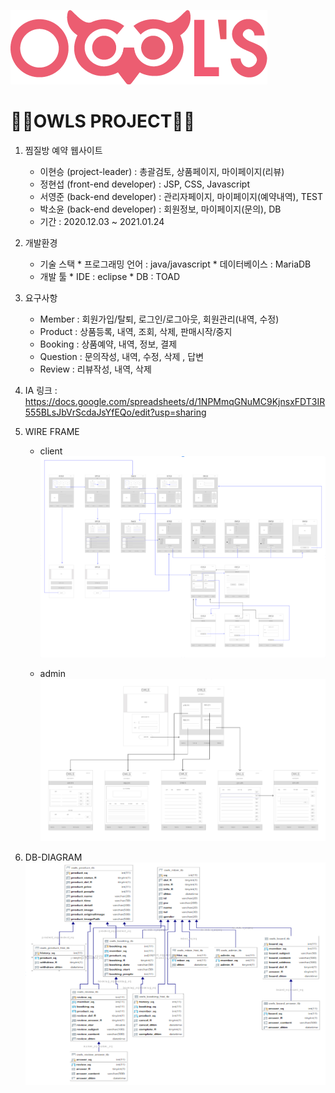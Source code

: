 ![로고](./owlsLogo.png)   
<h1>🦉🦉OWLS PROJECT🦉🦉</h1>   



1. 찜질방 예약 웹사이트
   - 이현승 (project-leader) : 총괄검토, 상품페이지, 마이페이지(리뷰)
   - 정현섭 (front-end developer) : JSP, CSS, Javascript
   - 서영준 (back-end developer) : 관리자페이지, 마이페이지(예약내역), TEST
   - 박소윤 (back-end developer) : 회원정보, 마이페이지(문의), DB
   - 기간 : 2020.12.03 ~ 2021.01.24   
  
  
2. 개발환경   
   - 기술 스택
         * 프로그래밍 언어 : java/javascript
         * 데이터베이스 : MariaDB
   - 개발 툴
         * IDE : eclipse
         * DB : TOAD   

  
3. 요구사항   
   - Member : 회원가입/탈퇴, 로그인/로그아웃, 회원관리(내역, 수정)
   - Product : 상품등록, 내역, 조회, 삭제, 판매시작/중지
   - Booking : 상품예약, 내역, 정보, 결제
   - Question : 문의작성, 내역, 수정, 삭제 , 답변
   - Review : 리뷰작성, 내역, 삭제   
    
  
4. IA 링크 : <https://docs.google.com/spreadsheets/d/1NPMmqGNuMC9KjnsxFDT3IR555BLsJbVrScdaJsYfEQo/edit?usp=sharing>
   
      
  
5. WIRE FRAME   
   - client
  ![와이어프레임](./wireframe.PNG)<br>
  
   - admin
  ![와이어프레임2](./wireframe2.PNG)<br>
   
      

6. DB-DIAGRAM
   ![다이어그램](./diagram.PNG)<br>

